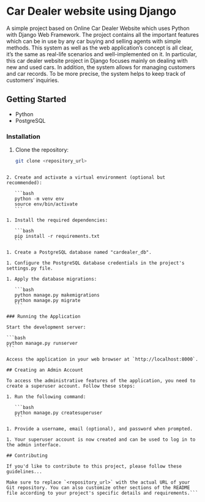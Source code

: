 # Car Dealer website using Django
A simple project based on Online Car Dealer Website which uses Python with Django Web
Framework. The project contains all the important features which can be in use by any car buying
and selling agents with simple methods. This system as well as the web application’s concept is
all clear, it’s the same as real-life scenarios and well-implemented on it. In particular, this car
dealer website project in Django focuses mainly on dealing with new and used cars. In addition,
the system allows for managing customers and car records. To be more precise, the system helps
to keep track of customers’ inquiries.

## Getting Started


- Python 
- PostgreSQL 
### Installation

1. Clone the repository:

   ```bash
   git clone <repository_url>
````

2. Create and activate a virtual environment (optional but recommended):

   ```bash
   python -m venv env
   source env/bin/activate
   ```

1. Install the required dependencies:

   ```bash
   pip install -r requirements.txt
   ```

1. Create a PostgreSQL database named "cardealer_db".

1. Configure the PostgreSQL database credentials in the project's settings.py file.

1. Apply the database migrations:

   ```bash
   python manage.py makemigrations
   python manage.py migrate
   ```

### Running the Application

Start the development server:

```bash
python manage.py runserver
```

Access the application in your web browser at `http://localhost:8000`.

## Creating an Admin Account

To access the administrative features of the application, you need to create a superuser account. Follow these steps:

1. Run the following command:

   ```bash
   python manage.py createsuperuser
   ```

1. Provide a username, email (optional), and password when prompted.

1. Your superuser account is now created and can be used to log in to the admin interface.

## Contributing

If you'd like to contribute to this project, please follow these guidelines...

Make sure to replace `<repository_url>` with the actual URL of your Git repository. You can also customize other sections of the README file according to your project's specific details and requirements.```
